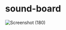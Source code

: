 # sound-board
![Screenshot (180)](https://user-images.githubusercontent.com/55451653/124359124-34197280-dc41-11eb-9346-056f4c590434.png)
